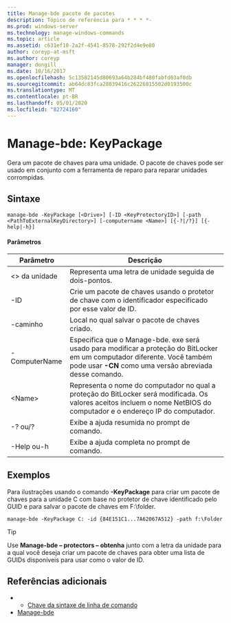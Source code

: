 ```yaml
---
title: Manage-bde pacote de pacotes
description: Tópico de referência para * * * *-
ms.prod: windows-server
ms.technology: manage-windows-commands
ms.topic: article
ms.assetid: c631ef10-2a2f-4541-8578-292f2d4e9e80
author: coreyp-at-msft
ms.author: coreyp
manager: dongill
ms.date: 10/16/2017
ms.openlocfilehash: 5c13502145d80693a64b284bf480fabfd03af0db
ms.sourcegitcommit: ab64dc83fca28039416c26226815502d0193500c
ms.translationtype: MT
ms.contentlocale: pt-BR
ms.lasthandoff: 05/01/2020
ms.locfileid: "82724160"
---
```

# <a name="manage-bde-keypackage"></a>Manage-bde: KeyPackage



Gera um pacote de chaves para uma unidade. O pacote de chaves pode ser usado em conjunto com a ferramenta de reparo para reparar unidades corrompidas.

## <a name="syntax"></a>Sintaxe

```
manage-bde -KeyPackage [<Drive>] [-ID <KeyProtectoryID>] [-path <PathToExternalKeyDirectory>] [-computername <Name>] [{-?|/?}] [{-help|-h}]
```

#### <a name="parameters"></a>Parâmetros

|Parâmetro|Descrição|
|---------|-----------|
|\<> da unidade|Representa uma letra de unidade seguida de dois-pontos.|
|-ID|Crie um pacote de chaves usando o protetor de chave com o identificador especificado por esse valor de ID.|
|-caminho|Local no qual salvar o pacote de chaves criado.|
|-ComputerName|Especifica que o Manage-bde. exe será usado para modificar a proteção do BitLocker em um computador diferente. Você também pode usar **-CN** como uma versão abreviada desse comando.|
|\<Name>|Representa o nome do computador no qual a proteção do BitLocker será modificada. Os valores aceitos incluem o nome NetBIOS do computador e o endereço IP do computador.|
|-? ou/?|Exibe a ajuda resumida no prompt de comando.|
|-Help ou-h|Exibe a ajuda completa no prompt de comando.|

## <a name="examples"></a>Exemplos

Para ilustrações usando o comando **-KeyPackage** para criar um pacote de chaves para a unidade C com base no protetor de chave identificado pelo GUID e para salvar o pacote de chaves em F:\folder.
```
manage-bde -KeyPackage C: -id {84E151C1...7A62067A512} -path f:\Folder
```

> [!TIP]
> Use **Manage-bde – protectors – obtenha** junto com a letra da unidade para a qual você deseja criar um pacote de chaves para obter uma lista de GUIDs disponíveis para usar como o valor de ID.

## <a name="additional-references"></a>Referências adicionais

-   - [Chave da sintaxe de linha de comando](command-line-syntax-key.md)
-   [Manage-bde](manage-bde.md)